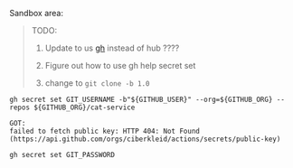 Sandbox area:

> TODO:
> 1. Update to us [gh](https://github.com/cli/cli) instead of hub ????
>
> 2. Figure out how to use gh help secret set
>
> 3. change to `git clone -b 1.0`

```shell
gh secret set GIT_USERNAME -b"${GITHUB_USER}" --org=${GITHUB_ORG} --repos ${GITHUB_ORG}/cat-service

GOT:
failed to fetch public key: HTTP 404: Not Found (https://api.github.com/orgs/ciberkleid/actions/secrets/public-key)

gh secret set GIT_PASSWORD
```